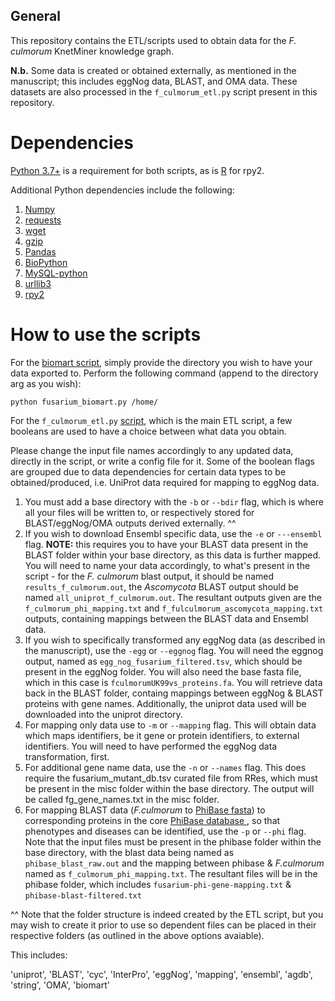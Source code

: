 
## General
This repository contains the ETL/scripts used to obtain data for the _F. culmorum_ KnetMiner knowledge graph. 

**N.b.** Some data is created or obtained externally, as mentioned in the manuscript; this includes eggNog data, BLAST, and OMA data. These datasets are also processed in the ```f_culmorum_etl.py``` script present in this repository.

# Dependencies

[Python 3.7+](https://www.python.org/downloads/) is a requirement for both scripts, as is [R](https://www.r-project.org/) for rpy2.

Additional Python dependencies include the following:

1. [Numpy](https://pypi.org/project/numpy/)
2. [requests](https://pypi.org/project/requests/)
3. [wget](https://pypi.org/project/wget/)
4. [gzip](https://pypi.org/project/gzip/)
5. [Pandas](https://pypi.org/project/pandas/)
6. [BioPython](https://pypi.org/project/biopython/)
7. [MySQL-python](https://pypi.org/project/mysql/)
8. [urllib3](https://pypi.org/project/urllib3/)
9. [rpy2](https://pypi.org/project/rpy2/)

# How to use the scripts

For the [biomart script](https://github.com/Rothamsted/fculmorum-kg/blob/master/fusairum_biomart.py), simply provide the directory you wish to have your data exported to. Perform the following command (append to the directory arg as you wish):

``` python fusarium_biomart.py /home/ ```

For the ```f_culmorum_etl.py``` [script](https://github.com/Rothamsted/fculmorum-kg/blob/master/f_culmorum_etl.py), which is the main ETL script, a few booleans are used to have a choice between what data you obtain. 

Please change the input file names accordingly to any updated data, directly in the script, or write a config file for it. Some of the boolean flags are grouped due to data dependencies for certain data types to be obtained/produced, i.e. UniProt data required for mapping to eggNog data. 

1. You must add a base directory with the ```-b``` or ```--bdir``` flag, which is where all your files will be written to, or respectively stored for BLAST/eggNog/OMA outputs derived externally. ^^ 
2. If you wish to download Ensembl specific data, use the ```-e``` or ```---ensembl``` flag. **NOTE:** this requires you to have your BLAST data present in the BLAST folder within your base directory, as this data is further mapped. You will need to name your data accordingly, to what's present in the script - for the _F. culmorum_ blast output, it should be named ```results_f_culmorum.out```, the _Ascomycota_ BLAST output should be named ```all_uniprot_f_culmorum.out```. The resultant outputs given are the ```f_culmorum_phi_mapping.txt``` and ```f_fulculmorum_ascomycota_mapping.txt``` outputs, containing mappings between the BLAST data and Ensembl data.
3. If you wish to specifically transformed any eggNog data (as described in the manuscript), use the ```-egg``` or ```--eggnog``` flag. You will need the eggnog output, named as ```egg_nog_fusarium_filtered.tsv```, which should be present in the eggNog folder. You will also need the base fasta file, which in this case is ```fculmorumUK99vs_proteins.fa```. You will retrieve data back in the BLAST folder, containg mappings between eggNog & BLAST proteins with gene names. Additionally, the uniprot data used will be downloaded into the uniprot directory.
4. For mapping only data use to ```-m``` or ```--mapping``` flag. This will obtain data which maps identifiers, be it gene or protein identifiers, to external identifiers. You will need to have performed the eggNog data transformation, first. 
5. For additional gene name data, use the ```-n``` or ```--names``` flag. This does require the fusarium_mutant_db.tsv curated file from RRes, which must be present in the misc folder within the base directory. The output will be called fg_gene_names.txt in the misc folder.
6. For mapping BLAST data (_F.culmorum_ to [PhiBase fasta](http://www.phi-base.org/)) to corresponding proteins in the core [PhiBase database ](https://raw.githubusercontent.com/PHI-base/data/master/releases/phi-base_current.csv), so that phenotypes and diseases can be identified, use the ```-p``` or ```--phi``` flag. Note that the input files must be present in the phibase folder within the base directory, with the blast data being named as ```phibase_blast_raw.out``` and the mapping between phibase & _F.culmorum_ named as ```f_culmorum_phi_mapping.txt```. The resultant files will be in the phibase folder,  which includes ```fusarium-phi-gene-mapping.txt``` & ```phibase-blast-filtered.txt```

^^ Note that the folder structure is indeed created by the ETL script, but you may wish to create it prior to use so dependent files can be placed in their respective folders (as outlined in the above options avaiable). 

This includes:

 'uniprot', 'BLAST', 'cyc', 'InterPro', 'eggNog', 'mapping', 'ensembl', 'agdb', 'string', 'OMA', 'biomart'
